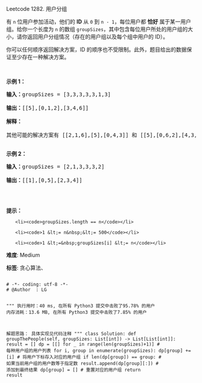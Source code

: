 Leetcode 1282. 用户分组
<p>有&nbsp;<code>n</code>&nbsp;位用户参加活动，他们的&nbsp;<strong>ID</strong>&nbsp;从 <code>0</code> 到 <code>n - 1</code>，每位用户都 <strong>恰好</strong> 属于某一用户组。给你一个长度为 <code>n</code> 的数组&nbsp;<code>groupSizes</code>，其中包含每位用户所处的用户组的大小，请你返回用户分组情况（存在的用户组以及每个组中用户的 ID）。</p>


<p>你可以任何顺序返回解决方案，ID 的顺序也不受限制。此外，题目给出的数据保证至少存在一种解决方案。</p>



<p>&nbsp;</p>



<p><strong>示例 1：</strong></p>



<pre><strong>输入：</strong>groupSizes = [3,3,3,3,3,1,3]

<strong>输出：</strong>[[5],[0,1,2],[3,4,6]]

<strong>解释：</strong> 

其他可能的解决方案有 [[2,1,6],[5],[0,4,3]] 和 [[5],[0,6,2],[4,3,1]]。

</pre>



<p><strong>示例 2：</strong></p>



<pre><strong>输入：</strong>groupSizes = [2,1,3,3,3,2]

<strong>输出：</strong>[[1],[0,5],[2,3,4]]

</pre>



<p>&nbsp;</p>



<p><strong>提示：</strong></p>



<ul>

	<li><code>groupSizes.length == n</code></li>

	<li><code>1 &lt;= n&nbsp;&lt;= 500</code></li>

	<li><code>1 &lt;=&nbsp;groupSizes[i] &lt;= n</code></li>

</ul>





 **难度**: Medium



 **标签**: 贪心算法、 





<div class="hcb_wrap">
<pre class="prism undefined-numbers lang-python" data-lang="Python"><code>
# -*- coding: utf-8 -*-
# @Author  : LG

"""
执行用时：40 ms, 在所有 Python3 提交中击败了95.78% 的用户
内存消耗：13.6 MB, 在所有 Python3 提交中击败了7.85% 的用户

解题思路：
    具体实现见代码注释
"""
class Solution:
    def groupThePeople(self, groupSizes: List[int]) -> List[List[int]]:
        result = []
        dp = [[] for _ in range(len(groupSizes)+1)] # 每种用户组的用户列表
        for i, group in enumerate(groupSizes):
            dp[group] += [i]    # 将用户下标存入对应的用户组
            if len(dp[group]) == group: # 如果当前用户组的用户数等于指定数
                result.append(dp[group][:]) # 添加到最终结果
                dp[group] = []  # 重置对应的用户组
        return result</code></pre></div>
